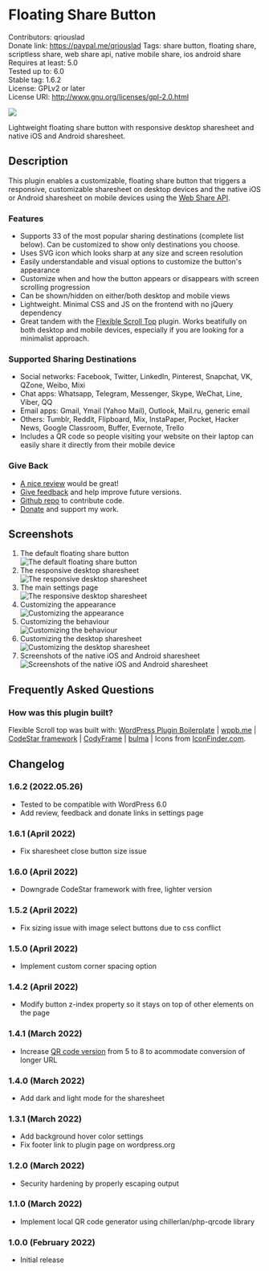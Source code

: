 # Floating Share Button

Contributors: qriouslad  
Donate link: https://paypal.me/qriouslad
Tags: share button, floating share, scriptless share, web share api, native mobile share, ios android share  
Requires at least: 5.0  
Tested up to: 6.0  
Stable tag: 1.6.2  
License: GPLv2 or later  
License URI: http://www.gnu.org/licenses/gpl-2.0.html

![](.wordpress-org/banner-1544x500.png)

Lightweight floating share button with responsive desktop sharesheet and native iOS and Android sharesheet.

## Description

This plugin enables a customizable, floating share button that triggers a responsive, customizable sharesheet on desktop devices and the native iOS or Android sharesheet on mobile devices using the [Web Share API](https://web.dev/web-share/).

### Features

* Supports 33 of the most popular sharing destinations (complete list below). Can be customized to show only destinations you choose.
* Uses SVG icon which looks sharp at any size and screen resolution
* Easily understandable and visual options to customize the button's appearance
* Customize when and how the button appears or disappears with screen scrolling progression
* Can be shown/hidden on either/both desktop and mobile views
* Lightweight. Minimal CSS and JS on the frontend with no jQuery dependency
* Great tandem with the [Flexible Scroll Top](https://wordpress.org/plugins/flexible-scroll-top/) plugin. Works beatifully on both desktop and mobile devices, especially if you are looking for a minimalist approach.

### Supported Sharing Destinations

* Social networks: Facebook, Twitter, LinkedIn, Pinterest, Snapchat, VK, QZone, Weibo, Mixi
* Chat apps: Whatsapp, Telegram, Messenger, Skype, WeChat, Line, Viber, QQ
* Email apps: Gmail, Ymail (Yahoo Mail), Outlook, Mail.ru, generic email
* Others: Tumblr, Reddit, Flipboard, Mix, InstaPaper, Pocket, Hacker News, Google Classroom, Buffer, Evernote, Trello
* Includes a QR code so people visiting your website on their laptop can easily share it directly from their mobile device

### Give Back

* [A nice review](https://wordpress.org/plugins/floating-share-button/#reviews) would be great!
* [Give feedback](https://wordpress.org/support/plugin/floating-share-button/) and help improve future versions.
* [Github repo](https://github.com/qriouslad/floating-share-button) to contribute code.
* [Donate](https://paypal.me/qriouslad) and support my work.

## Screenshots

1. The default floating share button  
   ![The default floating share button](.wordpress-org/screenshot-1.png)
2. The responsive desktop sharesheet  
   ![The responsive desktop sharesheet](.wordpress-org/screenshot-2.png)
3. The main settings page  
   ![The responsive desktop sharesheet](.wordpress-org/screenshot-3.png)
4. Customizing the appearance  
   ![Customizing the appearance](.wordpress-org/screenshot-4.png)
5. Customizing the behaviour  
   ![Customizing the behaviour](.wordpress-org/screenshot-5.png)
6. Customizing the desktop sharesheet  
   ![Customizing the desktop sharesheet](.wordpress-org/screenshot-6.png)
7. Screenshots of the native iOS and Android sharesheet  
   ![Screenshots of the native iOS and Android sharesheet](.wordpress-org/screenshot-7.png)

## Frequently Asked Questions

### How was this plugin built?

Flexible Scroll top was built with: [WordPress Plugin Boilerplate](https://github.com/devinvinson/WordPress-Plugin-Boilerplate/) | [wppb.me](https://wppb.me/) | [CodeStar framework](https://github.com/Codestar/codestar-framework) | [CodyFrame](https://github.com/CodyHouse/codyhouse-framework) | [bulma](https://bulma.io/) | Icons from [IconFinder.com](https://www.iconfinder.com/).

## Changelog

### 1.6.2 (2022.05.26)

* Tested to be compatible with WordPress 6.0
* Add review, feedback and donate links in settings page

### 1.6.1 (April 2022)

* Fix sharesheet close button size issue 

### 1.6.0 (April 2022)

* Downgrade CodeStar framework with free, lighter version 

### 1.5.2 (April 2022)

* Fix sizing issue with image select buttons due to css conflict 

### 1.5.0 (April 2022)

* Implement custom corner spacing option

### 1.4.2 (April 2022)

* Modify button z-index property so it stays on top of other elements on the page

### 1.4.1 (March 2022)

* Increase [QR code version](https://www.qrcode.com/en/about/version.html) from 5 to 8 to acommodate conversion of longer URL

### 1.4.0 (March 2022)

* Add dark and light mode for the sharesheet

### 1.3.1 (March 2022)

* Add background hover color settings
* Fix footer link to plugin page on wordpress.org

### 1.2.0 (March 2022)

* Security hardening by properly escaping output

### 1.1.0 (March 2022)

* Implement local QR code generator using chillerlan/php-qrcode library

### 1.0.0 (February 2022)

* Initial release